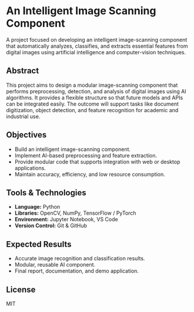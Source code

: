 # An Intelligent Image Scanning Component

A project focused on developing an intelligent image-scanning component that automatically analyzes, classifies, and extracts essential features from digital images using artificial intelligence and computer-vision techniques.

## Abstract
This project aims to design a modular image-scanning component that performs preprocessing, detection, and analysis of digital images using AI algorithms. It provides a flexible structure so that future models and APIs can be integrated easily. The outcome will support tasks like document digitization, object detection, and feature recognition for academic and industrial use.

## Objectives
- Build an intelligent image-scanning component.  
- Implement AI-based preprocessing and feature extraction.  
- Provide modular code that supports integration with web or desktop applications.  
- Maintain accuracy, efficiency, and low resource consumption.

## Tools & Technologies
- **Language:** Python  
- **Libraries:** OpenCV, NumPy, TensorFlow / PyTorch  
- **Environment:** Jupyter Notebook, VS Code  
- **Version Control:** Git & GitHub  

## Expected Results
- Accurate image recognition and classification results.  
- Modular, reusable AI component.  
- Final report, documentation, and demo application.  

## License
MIT

